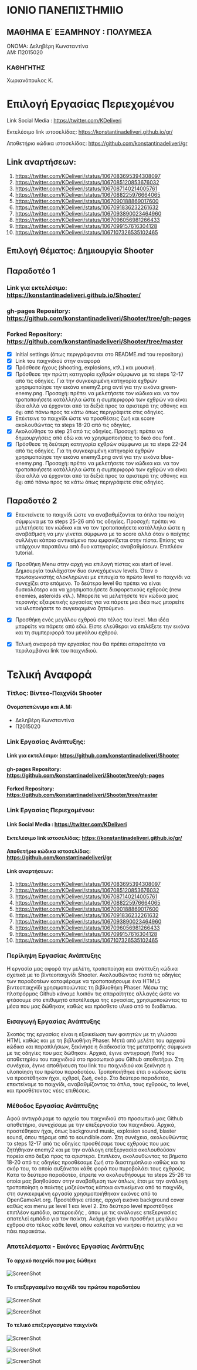 # ΙΟΝΙΟ ΠΑΝΕΠΙΣΤΗΜΙΙΟ
## ΜΑΘΗΜΑ Ε΄ ΕΞΑΜΗΝΟΥ : ΠΟΛΥΜΕΣΑ
ΟΝΟΜΑ: Δεληβέρη Κωνσταντίνα <br>
ΑΜ: Π2015020

 ### ΚΑΘΗΓΗΤΗΣ
Χωριανόπουλος Κ.

# Επιλογή Εργασίας Περιεχομένου

Link Social Media : https://twitter.com/KDeliveri

Εκτελέσιμο link ιστοσελίδας: https://konstantinadeliveri.github.io/gr/

Αποθετήριο κώδικα ιστοσελίδας: https://github.com/konstantinadeliveri/gr

## Link αναρτήσεων:
1) https://twitter.com/KDeliveri/status/1067083695394308097
2) https://twitter.com/KDeliveri/status/1067085120853676032
3) https://twitter.com/KDeliveri/status/1067087140214005761
4) https://twitter.com/KDeliveri/status/1067088225976664065
5) https://twitter.com/KDeliveri/status/1067090188869017600
6) https://twitter.com/KDeliveri/status/1067091836232261632
7) https://twitter.com/KDeliveri/status/1067093890023464960
8) https://twitter.com/KDeliveri/status/1067096056981266433
9) https://twitter.com/KDeliveri/status/1067099157616304128
10) https://twitter.com/KDeliveri/status/1067107326535102465


## Επιλογή Θέματος: Δημιουργία Shooter

## Παραδοτέο 1


### Link για εκτελέσιμο: https://konstantinadeliveri.github.io/Shooter/
### gh-pages Repository: https://github.com/konstantinadeliveri/Shooter/tree/gh-pages
### Forked Repository: https://github.com/konstantinadeliveri/Shooter/tree/master


- [x] Initial settings (όπως περιγράφονται στο README.md του repository)
- [x] Link του παιχνιδιού στην αναφορά
- [x] Πρόσθεσε ήχους (shooting, explosions, κτλ.) και μουσική.
- [x] Πρόσθεσε την πρώτη κατηγορία εχθρών σύμφωνα με τα steps 12-17 από τις οδηγίες. Για την συγκεκριμένη κατηγορία εχθρών χρησιμοποίησε την εικόνα enemy2.png αντί για την εικόνα green-enemy.png. Προσοχή: πρέπει να μελετήσετε τον κώδικα και να τον τροποποιήσετε κατάλληλα ώστε η συμπεριφορά των εχθρών να είναι ίδια αλλά να έρχονται από τα δεξιά προς τα αριστερά της οθόνης και όχι από πάνω προς τα κάτω όπως περιγράφετε στις οδηγίες.
- [x] Επέκτεινε το παιχνίδι ώστε να προσθέσεις ζωή και score ακολουθώντας τα steps 18-20 από τις οδηγίες.
- [x] Ακολούθησε το step 21 από τις οδηγίες. Προσοχή: πρέπει να δημιουργήσεις από εδώ και να χρησιμοποιήσεις το δικό σου font .
- [x] Πρόσθεσε τη δεύτερη κατηγορία εχθρών σύμφωνα με τα steps 22-24 από τις οδηγίες. Για τη συγκεκριμένη κατηγορία εχθρών χρησιμοποίησε την εικόνα enemy3.png αντί για την εικόνα blue-enemy.png. Προσοχή: πρέπει να μελετήσετε τον κώδικα και να τον τροποποιήσετε κατάλληλα ώστε η συμπεριφορά των εχθρών να είναι ίδια αλλά να έρχονται από τα δεξιά προς τα αριστερά της οθόνης και όχι από πάνω προς τα κάτω όπως περιγράφετε στις οδηγίες.
 
## Παραδοτέο 2
- [x] Επεκτείνετε το παιχνίδι ώστε να αναβαθμίζονται τα όπλα του παίχτη σύμφωνα με τα steps 25-26 από τις οδηγίες. Προσοχή: πρέπει να μελετήσετε τον κώδικα και να τον τροποποιήσετε κατάλληλα ώστε η αναβάθμιση να μην γίνεται σύμφωνα με το score αλλά όταν ο παίχτης συλλέγει κάποιο αντικείμενο που εμφανίζεται στην πίστα. Επίσης να υπάρχουν παραπάνω από δυο κατηγορίες αναβαθμίσεων. Επιπλέον tutorial.
 - [x] Προσθήκη Μenu στην αρχή για επιλογή πίστας και start of level. Δημιουργία τουλάχιστον δυο συνεχόμενων levels. Όταν ο πρωταγωνιστής ολοκληρώνει με επιτυχία το πρώτο level το παιχνίδι να συνεχίζει στο επόμενο. Το δεύτερο level θα πρέπει να είναι δυσκολότερο και να χρησιμοποιήσετε διαφορετικούς εχθρούς (new enemies, asteroids κτλ.). Μπορείτε να μελετήσετε τον κώδικα μιας περσινής εξαιρετικής εργασίας για να πάρετε μια ιδέα πως μπορείτε να υλοποιήσετε το συγκεκριμένο ζητούμενο.
 - [x] Προσθήκη ενός μεγάλου εχθρού στο τέλος του level. Μια ιδέα μπορείτε να πάρετε από εδώ. Είστε ελεύθεροι να επιλέξετε την εικόνα και τη συμπεριφορά του μεγάλου εχθρού.
 - [x] Τελική αναφορά την εργασίας που θα πρέπει απαραίτητα να περιλαμβάνει link του παιχνιδιού.
 
 

# Τελική Αναφορά

### Τίτλος: Βίντεο-Παιχνίδι Shooter 

#### Ονοματεπώνυμο και Α.Μ:
- Δεληβέρη Κωνσταντίνα 
- Π2015020
### Link Εργασίας Ανάπτυξης:

#### Link για εκτελέσιμο: https://github.com/konstantinadeliveri/Shooter
#### gh-pages Repository: https://github.com/konstantinadeliveri/Shooter/tree/gh-pages
#### Forked Repository: https://github.com/konstantinadeliveri/Shooter/tree/master


### Link Εργασίας Περιεχομένου:

#### Link Social Media : https://twitter.com/KDeliveri

#### Εκτελέσιμο link ιστοσελίδας: https://konstantinadeliveri.github.io/gr/

#### Αποθετήριο κώδικα ιστοσελίδας: https://github.com/konstantinadeliveri/gr

#### Link αναρτήσεων:
1) https://twitter.com/KDeliveri/status/1067083695394308097
2) https://twitter.com/KDeliveri/status/1067085120853676032
3) https://twitter.com/KDeliveri/status/1067087140214005761
4) https://twitter.com/KDeliveri/status/1067088225976664065
5) https://twitter.com/KDeliveri/status/1067090188869017600
6) https://twitter.com/KDeliveri/status/1067091836232261632
7) https://twitter.com/KDeliveri/status/1067093890023464960
8) https://twitter.com/KDeliveri/status/1067096056981266433
9) https://twitter.com/KDeliveri/status/1067099157616304128
10) https://twitter.com/KDeliveri/status/1067107326535102465




### Περίληψη Εργασίας Ανάπτυξης
Η εργασία μας αφορά την μελέτη, τροποποίηση και ανάπτυξη κώδικα σχετικά με το βίντεοπαιχνίδι Shooter. Ακολουθώντας πιστά τις οδηγίες των παραδοτέων καταφέραμε να τροποποιήσουμε ένα HTML5 βιντεοπαιχνίδι χρησιμοποιώντας τη βιβλιοθήκη Phaser. Μέσω της πλατφόρμας Github κάναμε λοιπόν τις απαραίτητες αλλαγές ώστε να φτάσουμε στο επιθυμητό αποτέλεσμα της εργασίας, χρησιμοποιώντας τα μέσα που μας δώθηκαν, καθώς και πρόσθετο υλικό από το διαδίκτυο. 

### Εισαγωγή Εργασίας Ανάπτυξης
Σκοπός της εργασίας είναι η εξοικείωση των φοιτητών με τη γλώσσα HTML καθώς και με τη βιβλιοθήκη Phaser. Μετά από μελέτη του αρχικού κώδικα και παραπλήσιων, ξεκίνησε η διαδικασία της μετατροπής σύμφωνα με τις οδηγίες που μας δώθηκαν.
Αρχικά, έγινε αντιγραφή (fork) του αποθετηρίου του παιχνιδιού στο προσωπικό μου Github αποθετήριο.
Στη συνέχεια, έγινε αποθήκευση του link του παιχνιδιού και ξεκίνησε η υλοποίηση του πρώτου παραδοτέου. Τροποποιήθηκε έτσι ο κώδικας ώστε να προστέθηκαν ήχοι, εχθροί, ζωή, σκόρ. Στο δεύτερο παραδοτέο, επεκτείναμε το παιχνίδι, αναβαθμίζοντας τα όπλα, τους εχθρούς, τα level, και προσθέτοντας νέες επιθέσεις.

### Μέθοδος Εργασίας Ανάπτυξης
 Αφού αντιγράψαμε το αρχείο του παιχνιδιού στο προσωπικό μας Github αποθετήριο, συνεχίσαμε με την επεξεργασία του παιχνιδιού. Αρχικά, προστέθηκαν ήχοι, όπως background music, explosion sound, blaster sound, όπου πήραμε από το soundible.com.
Στη συνέχεια, ακολουθώντας τα steps 12-17 από τις οδηγίες προσθέσαμε τους εχθρούς που μας ζητήθηκαν enemy2 και με την ανάλογη επεξεργασία ακολουθούσαν πορεία από δεξιά προς τα αριστερά.
Επιπλέον, ακολουθώντας τα βήματα 18-20 από τις οδηγίες προσθέσαμε ζωή στο διαστημόπλοιο καθώς και το σκόρ του, το οποίο αυξάνεται κάθε φορά που πυροβολάει τους εχθρούς. 
 Κατα το δεύτερο παραδοτέο, έπρεπε να ακολουθήσουμε τα steps 25-26 τα οποία μας βοηθούσαν στην αναβάθμιση των όπλων, έτσι με την ανάλογη τροποποίηση ο παίκτης μαζεύοντας κάποια αντικείμενα από το παιχνίδι, στη συγκεκριμένη εργασία χρησιμοποιήθηκαν εικόνες από το OpenGameArt.org. Προστέθηκε επίσης, αρχική εικόνα background cover καθώς και menu με level 1 και level 2.
 Στο δεύτερο level προστέθηκε επιπλέον εμπόδιο, αστεροειδής , όπου με τις ανάλογες επεξεργασίες αποτελεί εμπόδιο για τον παίκτη. 
 Ακόμη έχει γίνει προσθήκη μεγάλου εχθρού στο τέλος κάθε level, όπου καλείται να νικήσει ο παίκτης για να πάει παρακάτω.
 
 
 ### Αποτελέσματα - Εικόνες Εργασίας Ανάπτυξης
  
 #### Το αρχικό παιχνίδι που μας δώθηκε
 
 ![ScreenShot](1.png)
 
 #### Το επεξεργασμένο παιχνίδι του πρώτου παραδοτέου
 
 ![ScreenShot](2.png)
 
 ![ScreenShot](3.png)
 
 
 #### Το τελικό επεξεργασμένο παιχνίνδι
 
 ![ScreenShot](4.png)
 
 ![ScreenShot](5.png)
 
 ![ScreenShot](6.png)
 
 
 
 
 
